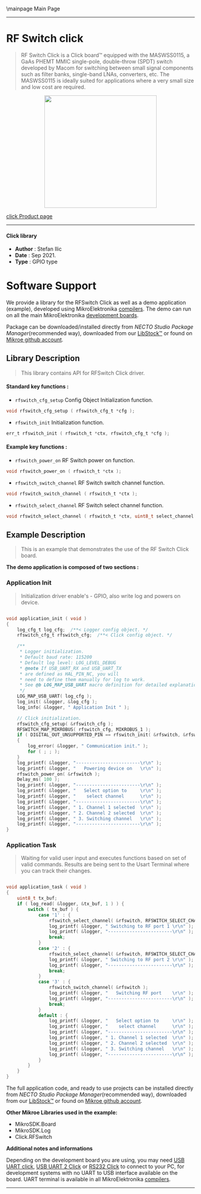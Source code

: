 \mainpage Main Page

---
# RF Switch click

> RF Switch Click is a Click board™ equipped with the MASWSS0115, a GaAs PHEMT MMIC single-pole, double-throw (SPDT) switch developed by Macom for switching between small signal components such as filter banks, single-band LNAs, converters, etc. The MASWSS0115 is ideally suited for applications where a very small size and low cost are required.

<p align="center">
  <img src="https://download.mikroe.com/images/click_for_ide/rfswitch_click.png" height=300px>
</p>

[click Product page](https://www.mikroe.com/rf-switch-click)

---


#### Click library

- **Author**        : Stefan Ilic
- **Date**          : Sep 2021.
- **Type**          : GPIO type


# Software Support

We provide a library for the RFSwitch Click
as well as a demo application (example), developed using MikroElektronika
[compilers](https://www.mikroe.com/necto-studio).
The demo can run on all the main MikroElektronika [development boards](https://www.mikroe.com/development-boards).

Package can be downloaded/installed directly from *NECTO Studio Package Manager*(recommended way), downloaded from our [LibStock&trade;](https://libstock.mikroe.com) or found on [Mikroe github account](https://github.com/MikroElektronika/mikrosdk_click_v2/tree/master/clicks).

## Library Description

> This library contains API for RFSwitch Click driver.

#### Standard key functions :

- `rfswitch_cfg_setup` Config Object Initialization function.
```c
void rfswitch_cfg_setup ( rfswitch_cfg_t *cfg );
```

- `rfswitch_init` Initialization function.
```c
err_t rfswitch_init ( rfswitch_t *ctx, rfswitch_cfg_t *cfg );
```

#### Example key functions :

- `rfswitch_power_on` RF Switch power on function.
```c
void rfswitch_power_on ( rfswitch_t *ctx );
```

- `rfswitch_switch_channel` RF Switch switch channel function.
```c
void rfswitch_switch_channel ( rfswitch_t *ctx );
```

- `rfswitch_select_channel` RF Switch select channel function.
```c
void rfswitch_select_channel ( rfswitch_t *ctx, uint8_t select_channel );
```

## Example Description

> This is an example that demonstrates the use of the RF Switch Click board.

**The demo application is composed of two sections :**

### Application Init

> Initialization driver enable's - GPIO, also write log and powers on device.

```c

void application_init ( void ) 
{
    log_cfg_t log_cfg;  /**< Logger config object. */
    rfswitch_cfg_t rfswitch_cfg;  /**< Click config object. */

    /** 
     * Logger initialization.
     * Default baud rate: 115200
     * Default log level: LOG_LEVEL_DEBUG
     * @note If USB_UART_RX and USB_UART_TX 
     * are defined as HAL_PIN_NC, you will 
     * need to define them manually for log to work. 
     * See @b LOG_MAP_USB_UART macro definition for detailed explanation.
     */
    LOG_MAP_USB_UART( log_cfg );
    log_init( &logger, &log_cfg );
    log_info( &logger, " Application Init " );

    // Click initialization.
    rfswitch_cfg_setup( &rfswitch_cfg );
    RFSWITCH_MAP_MIKROBUS( rfswitch_cfg, MIKROBUS_1 );
    if ( DIGITAL_OUT_UNSUPPORTED_PIN == rfswitch_init( &rfswitch, &rfswitch_cfg ) ) 
    {
        log_error( &logger, " Communication init." );
        for ( ; ; );
    }
    log_printf( &logger, "------------------------\r\n" );
    log_printf( &logger, "   Powering device on   \r\n" );
    rfswitch_power_on( &rfswitch );
    Delay_ms( 100 );
    log_printf( &logger, "------------------------\r\n" );
    log_printf( &logger, "   Select option to     \r\n" );
    log_printf( &logger, "    select channel      \r\n" );
    log_printf( &logger, "------------------------\r\n" );
    log_printf( &logger, " 1. Channel 1 selected  \r\n" );
    log_printf( &logger, " 2. Channel 2 selected  \r\n" );
    log_printf( &logger, " 3. Switching channel   \r\n" );
    log_printf( &logger, "------------------------\r\n" );
}

```

### Application Task

> Waiting for valid user input and executes functions based on set of valid commands.
> Results are being sent to the Usart Terminal where you can track their changes.

```c

void application_task ( void ) 
{
    uint8_t tx_buf;
    if ( log_read( &logger, &tx_buf, 1 ) ) {
        switch ( tx_buf ) {
            case '1' : {
                rfswitch_select_channel( &rfswitch, RFSWITCH_SELECT_CHANNEL_1 );
                log_printf( &logger, " Switching to RF port 1 \r\n" );
                log_printf( &logger, "------------------------\r\n" );
                break;
            }
            case '2' : {
                rfswitch_select_channel( &rfswitch, RFSWITCH_SELECT_CHANNEL_2 );
                log_printf( &logger, " Switching to RF port 2 \r\n" );
                log_printf( &logger, "------------------------\r\n" );
                break;
            }
            case '3' : {
                rfswitch_switch_channel( &rfswitch );
                log_printf( &logger, "   Switching RF port    \r\n" );
                log_printf( &logger, "------------------------\r\n" );
                break;
            }
            default : {
                log_printf( &logger, "   Select option to     \r\n" );
                log_printf( &logger, "    select channel      \r\n" );
                log_printf( &logger, "------------------------\r\n" );
                log_printf( &logger, " 1. Channel 1 selected  \r\n" );
                log_printf( &logger, " 2. Channel 2 selected  \r\n" );
                log_printf( &logger, " 3. Switching channel   \r\n" );
                log_printf( &logger, "------------------------\r\n" );
            }
        }
    }
}

```


The full application code, and ready to use projects can be installed directly from *NECTO Studio Package Manager*(recommended way), downloaded from our [LibStock&trade;](https://libstock.mikroe.com) or found on [Mikroe github account](https://github.com/MikroElektronika/mikrosdk_click_v2/tree/master/clicks).

**Other Mikroe Libraries used in the example:**

- MikroSDK.Board
- MikroSDK.Log
- Click.RFSwitch

**Additional notes and informations**

Depending on the development board you are using, you may need
[USB UART click](https://www.mikroe.com/usb-uart-click),
[USB UART 2 Click](https://www.mikroe.com/usb-uart-2-click) or
[RS232 Click](https://www.mikroe.com/rs232-click) to connect to your PC, for
development systems with no UART to USB interface available on the board. UART
terminal is available in all MikroElektronika
[compilers](https://shop.mikroe.com/compilers).

---
